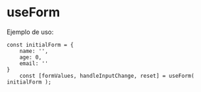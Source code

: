 # useForm

Ejemplo de uso:
```
const initialForm = {
    name: '',
    age: 0,
    email: ''
}
    const [formValues, handleInputChange, reset] = useForm( initialForm );
```